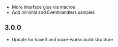 * More interface glue via macros
* Add minimal and EventHandlers samples

3.0.0
--------------------------
* Update for haxe3 and waxe-works build structure

